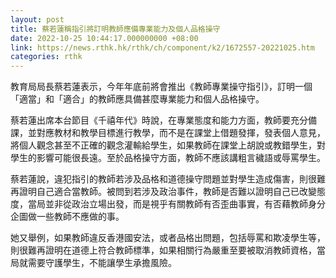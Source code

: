 ```yaml
---
layout: post
title: 蔡若蓮稱指引將訂明教師應備專業能力及個人品格操守
date: 2022-10-25 10:44:17.000000000 +08:00
link: https://news.rthk.hk/rthk/ch/component/k2/1672557-20221025.htm
categories: rthk
---
```


教育局局長蔡若蓮表示，今年年底前將會推出《教師專業操守指引》，訂明一個「適當」和「適合」的教師應具備甚麼專業能力和個人品格操守。

蔡若蓮出席本台節目《千禧年代》時說，在專業態度和能力方面，教師要充分備課，並對應教材和教學目標進行教學，而不是在課堂上借題發揮，發表個人意見，將個人觀念甚至不正確的觀念灌輸給學生，如果教師在課堂上胡說或教錯學生，對學生的影響可能很長遠。至於品格操守方面，教師不應該講粗言穢語或辱罵學生。

蔡若蓮說，違犯指引的教師若涉及品格和道德操守問題並對學生造成傷害，則很難再證明自己適合當教師。被問到若涉及政治事件，教師是否難以證明自己已改變態度，當局並非從政治立場出發，而是視乎有關教師有否歪曲事實，有否藉教師身分企圖做一些教師不應做的事。

她又舉例，如果教師違反香港國安法，或者品格出問題，包括辱罵和欺凌學生等，則很難再證明在道德上符合教師標準，如果相關行為嚴重至要被取消教師資格，當局就需要守護學生，不能讓學生承擔風險。
